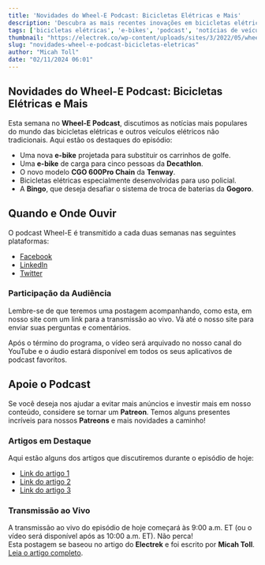 ```yaml
---
title: 'Novidades do Wheel-E Podcast: Bicicletas Elétricas e Mais'
description: 'Descubra as mais recentes inovações em bicicletas elétricas e veículos alternativos no Wheel-E Podcast.'
tags: ['bicicletas elétricas', 'e-bikes', 'podcast', 'notícias de veículos', 'sustentabilidade']
thumbnail: "https://electrek.co/wp-content/uploads/sites/3/2022/05/wheel-e-podcast.jpg?quality=82&strip=all&w=1600"
slug: "novidades-wheel-e-podcast-bicicletas-eletricas"
author: "Micah Toll"
date: "02/11/2024 06:01"
---
```


## Novidades do Wheel-E Podcast: Bicicletas Elétricas e Mais

Esta semana no **Wheel-E Podcast**, discutimos as notícias mais populares do mundo das bicicletas elétricas e outros veículos elétricos não tradicionais.  Aqui estão os destaques do episódio:

- Uma nova **e-bike** projetada para substituir os carrinhos de golfe.
- Uma **e-bike** de carga para cinco pessoas da **Decathlon**.
- O novo modelo **CGO 600Pro Chain** da **Tenway**.
- Bicicletas elétricas especialmente desenvolvidas para uso policial.
- A **Bingo**, que deseja desafiar o sistema de troca de baterias da **Gogoro**.

## Quando e Onde Ouvir

O podcast Wheel-E é transmitido a cada duas semanas nas seguintes plataformas:
- [Facebook](https://www.facebook.com)
- [LinkedIn](https://www.linkedin.com)
- [Twitter](https://twitter.com)

### Participação da Audiência

Lembre-se de que teremos uma postagem acompanhando, como esta, em nosso site com um link para a transmissão ao vivo. Vá até o nosso site para enviar suas perguntas e comentários.

Após o término do programa, o vídeo será arquivado no nosso canal do YouTube e o áudio estará disponível em todos os seus aplicativos de podcast favoritos.

## Apoie o Podcast

Se você deseja nos ajudar a evitar mais anúncios e investir mais em nosso conteúdo, considere se tornar um **Patreon**. Temos alguns presentes incríveis para nossos **Patreons** e mais novidades a caminho!

### Artigos em Destaque

Aqui estão alguns dos artigos que discutiremos durante o episódio de hoje:
- [Link do artigo 1](#)
- [Link do artigo 2](#)
- [Link do artigo 3](#)

### Transmissão ao Vivo

A transmissão ao vivo do episódio de hoje começará às 9:00 a.m. ET (ou o vídeo será disponível após as 10:00 a.m. ET). Não perca!  
Esta postagem se baseou no artigo do **Electrek** e foi escrito por **Micah Toll**. [Leia o artigo completo](https://electrek.co/2024/11/01/wheel-e-podcast-golf-cart-bikes-cops-on-e-bikes-more/).